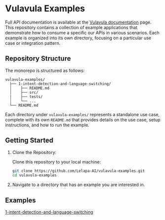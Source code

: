 # Vulavula Examples

Full API documentation is available at the [Vulavula documentation](https://docs.lelapa.ai/) page. This repository contains a collection of 
example applications that demonstrate how to consume a specific our APIs in various scenarios. Each example is organized
into its own directory, focusing on a particular use case or integration pattern.

## Repository Structure
The monorepo is structured as follows:
```
vulavula-examples/
  ├── 1-intent-detection-and-language-switching/
  │    ├── README.md
  │    ├── src/
  |    ├── tests/
  │    └── ...
  └── README.md
```
Each directory under `vulavula-examples/` represents a standalone use case, complete with its own `README.md` that 
provides details on the use case, setup instructions, and how to run the example.

## Getting Started
1. Clone the Repository:

    Clone this repository to your local machine:
    ```bash
   git clone https://github.com/Lelapa-AI/vulavula-examples.git
   cd vulavula-examples
   ```
2. Navigate to a directory that has an example you are interested in.

## Examples
[1-intent-detection-and-language-switching](1-intent-detection-and-language-switching/)